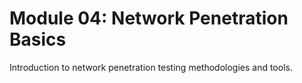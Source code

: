 # Module 04: Network Penetration Basics

Introduction to network penetration testing methodologies and tools.
